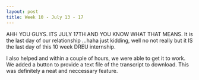 ```yaml
---
layout: post
title: Week 10 - July 13 - 17
---
```


AHH YOU GUYS. ITS JULY 17TH AND YOU KNOW WHAT THAT MEANS. It is the last day of our relationship ...haha just kidding, well no not really but it IS the last day of this 10 week DREU internship. 



I also helped and within a couple of hours, we were able to get it to work. We added a button to provide a text file of the transcript to download. This was definitely a neat and neccessary feature. 
